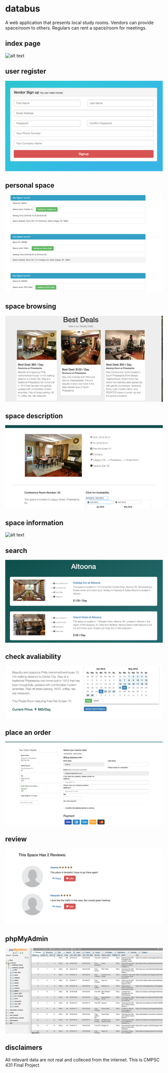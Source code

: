 # databus
A web application that presents local study rooms.
Vendors can provide space/room to others.
Regulars can rent a space/room for meetings.

## index page
![alt text](/pics/indexpage.png "index")
## user register
![alt text](/pics/register.png "register")
## personal space
![alt text](/pics/personalpage.png "personal")
## space browsing
![alt text](/pics/browsing.png "browsing")
## space description
![alt text](/pics/space.png "space")
## space information
![alt text](/pics/location/host.png "lo/ho")
## search 
![alt text](/pics/search.png "search")
## check avaliability
![alt text](/pics/avalibility.png "dates")
## place an order
![alt text](/pics/order.png "order")
## review
![alt text](/pics/review.png "review")
## phpMyAdmin
![alt text](/pics/phpmyadmin.png "php")
## disclaimers
All relevant data are not real and colleced from the internet.
This is CMPSC 431 Final Project
